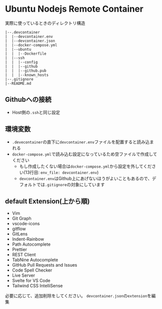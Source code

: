 # Ubuntu Nodejs Remote Container

実際に使っているときのディレクトリ構造

```
|--.devcontainer
|  |--devcontainer.env
|  |--devcontainer.json
|  |--docker-compose.yml
|  |--ubuntu
|  |  |--Dockerfile
|  |--ssh
|  |  |--config
|  |  |--github
|  |  |--github.pub
|  |  |--known_hosts
|--.gitignore
|--README.md
```



## Githubへの接続
- Host側の`.ssh`と同じ設定


## 環境変数
- `.devecontainer`の直下に`devcontainer.env`ファイルを配置すると読み込まれる
- `docker-compose.yml`で読み込む設定になっているため空ファイルで作成してください
    - もし作成したくない場合は`docker-compose.yml`から設定を外してください(13行目: `env_file: devcontainer.env`)
    - `devcontainer.env`はGithub上にあげないほうがよいこともあるので、デフォルトでは`.gitignore`の対象にしています

## default Extension(上から順)
- Vim
- Git Graph
- vscode-icons
- gitflow
- GitLens
- Indent-Rainbow
- Path Autocomplete
- Prettier
- REST Client
- TabNine Autocomplete
- GitHub Pull Requests and Issues
- Code Spell Checker
- Live Server
- Svelte for VS Code
- Tailwind CSS IntelliSense


必要に応じて、追加削除をしてください。
`devcontainer.json`の`extension`を編集